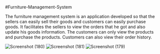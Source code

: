 #Furniture-Management-System

The furniture management system is an application developed so that the sellers can easily sell their goods and customers can easily purchase goods.
It facilitates the sellers to view the orders that he got and also update his goods information. 
The customers can only view the products and purchase the products. Customers can also view their order history.

![Screenshot (180)](https://user-images.githubusercontent.com/68883142/102886863-eb0b8900-447b-11eb-972d-fdc05c68f336.png)
![Screenshot (181)](https://user-images.githubusercontent.com/68883142/102886982-1e4e1800-447c-11eb-9cea-66be76f4a029.png)
![Screenshot (179)](https://user-images.githubusercontent.com/68883142/102887080-40479a80-447c-11eb-94cd-39f9b18fb167.png)



